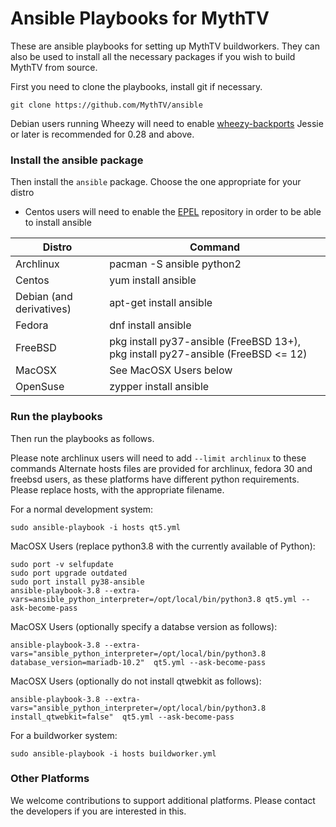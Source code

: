 # Ansible Playbooks for MythTV
These are ansible playbooks for setting up MythTV buildworkers.
They can also be used to install all the necessary packages if
you wish to build MythTV from source.

First you need to clone the playbooks, install git if necessary.
```
git clone https://github.com/MythTV/ansible
```

Debian users running Wheezy will need to enable [wheezy-backports](https://wiki.debian.org/Backports)
Jessie or later is recommended for 0.28 and above.

### Install the ansible package
Then install the `ansible` package. Choose the one appropriate
for your distro

* Centos users will need to enable the [EPEL](https://fedoraproject.org/wiki/EPEL) repository in order to be able to install ansible

Distro | Command
-------|--------
Archlinux |  pacman -S ansible python2 
Centos | yum install ansible
Debian (and derivatives) | apt-get install ansible
Fedora | dnf install ansible
FreeBSD | pkg install py37-ansible (FreeBSD 13+), pkg install py27-ansible (FreeBSD <= 12)
MacOSX | See MacOSX Users below
OpenSuse |  zypper install ansible

### Run the playbooks
Then run the playbooks as follows.

Please note archlinux users will need to add `--limit archlinux` to these commands
Alternate hosts files are provided for archlinux, fedora 30 and freebsd users, as these
platforms have different python requirements. Please replace hosts, with the
appropriate filename.

For a normal development system:
```
sudo ansible-playbook -i hosts qt5.yml
```

MacOSX Users (replace python3.8 with the currently available of Python):
```
sudo port -v selfupdate
sudo port upgrade outdated
sudo port install py38-ansible
ansible-playbook-3.8 --extra-vars=ansible_python_interpreter=/opt/local/bin/python3.8 qt5.yml --ask-become-pass
```

MacOSX Users (optionally specify a databse version as follows):
```
ansible-playbook-3.8 --extra-vars="ansible_python_interpreter=/opt/local/bin/python3.8 database_version=mariadb-10.2"  qt5.yml --ask-become-pass
```

MacOSX Users (optionally do not install qtwebkit as follows):
```
ansible-playbook-3.8 --extra-vars="ansible_python_interpreter=/opt/local/bin/python3.8 install_qtwebkit=false"  qt5.yml --ask-become-pass
```

For a buildworker system:
```
sudo ansible-playbook -i hosts buildworker.yml
```

### Other Platforms
We welcome contributions to support additional platforms. Please contact the developers if you are interested in this.
